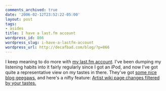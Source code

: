 ```yaml
---
comments_archived: true
date: '2006-02-12T23:52:22-05:00'
layout: post
tags:
- asides
title: I have a last.fm account
wordpress_id: 866
wordpress_slug: i-have-a-lastfm-account
wordpress_url: http://decafbad.com/blog/?p=866
---
```

I keep meaning to do more with <a href="http://www.last.fm/user/deusx/">my last.fm account</a>.  I've been dumping my listening habits into it fairly regularly since I got an iPod, and now I've got quite a representative view on my tastes in there.  They've got <a href="http://www.last.fm/onyoursite/">some nice blog geegaws</a>, and here's a nifty feature:  <a href="http://www.last.fm/recommended/wikis/">Artist wiki page changes filtered by your tastes.</a>
